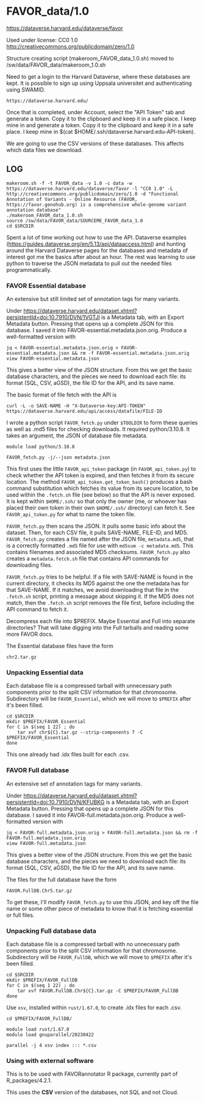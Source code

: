 FAVOR_data/1.0
==============

<https://dataverse.harvard.edu/dataverse/favor>

Used under license:
CC0 1.0
<http://creativecommons.org/publicdomain/zero/1.0>

Structure creating script (makeroom_FAVOR_data_1.0.sh) moved to /sw/data/FAVOR_data/makeroom_1.0.sh

Need to get a login to the Harvard Dataverse, where these databases are kept.
It is possible to sign up using Uppsala universitet and authenticating using
SWAMID.

    https://dataverse.harvard.edu/

Once that is completed, under Account, select the "API Token" tab and generate
a token. Copy it to the clipboard and keep it in a safe place.  I keep mine in
and generate a token. Copy it to the clipboard and keep it in a safe place.  I
keep mine in $(cat $HOME/.ssh/dataverse.harvard.edu-API-token).

We are going to use the CSV versions of these databases. This affects which
data files we download.



LOG
---

    makeroom.sh -f -t FAVOR_data -v 1.0 -c data -w https://dataverse.harvard.edu/dataverse/favor -l "CC0 1.0" -L http://creativecommons.org/publicdomain/zero/1.0 -d "Functional Annotation of Variants - Online Resource (FAVOR, https://favor.genohub.org) is a comprehensive whole-genome variant annotation database"
    ./makeroom_FAVOR_data_1.0.sh 
    source /sw/data/FAVOR_data/SOURCEME_FAVOR_data_1.0
    cd $SRCDIR

Spent a lot of time working out how to use the API. Dataverse examples
(https://guides.dataverse.org/en/5.13/api/dataaccess.html) and hunting around
the Harvard Dataverse pages for the databases and metadata of interest got me
the basics after about an hour. The rest was learning to use python to traverse
the JSON metadata to pull out the needed files programmatically.


### FAVOR Essential database

An extensive but still limited set of annotation tags for many variants.

Under
https://dataverse.harvard.edu/dataset.xhtml?persistentId=doi:10.7910/DVN/1VGTJI
is a Metadata tab, with an Export Metadata button. Pressing that opens up a
complete JSON for this database. I saved it into
FAVOR-essential.metadata.json.orig.  Produce a well-formatted version with

    jq < FAVOR-essential.metadata.json.orig > FAVOR-essential.metadata.json && rm -f FAVOR-essential.metadata.json.orig
    view FAVOR-essential.metadata.json

This gives a better view of the JSON structure. From this we get the basic
database characters, and the pieces we need to download each file: its format
(SQL, CSV, aGSD), the file ID for the API, and its save name.

The basic format of file fetch with the API is

    curl -L -o SAVE-NAME -H "X-Dataverse-key:API-TOKEN" https://dataverse.harvard.edu/api/access/datafile/FILE-ID

I wrote a python script `FAVOR_fetch.py` under `$TOOLDIR` to form these queries
as well as .md5 files for checking downloads. It required python/3.10.8. It
takes an argument, the JSON of database file metadata.

    module load python/3.10.8

    FAVOR_fetch.py -j/--json metadata.json

This first uses the little `FAVOR_api_token` package (in `FAVOR_api_token.py`)
to check whether the API token is expired, and then fetches it from its secure
location.  The method `FAVOR_api_token.get_token_bash()` produces a bash
command substitution which fetches its value from its secure location, to be
used within the `.fetch.sh` file (see below) so that the API is never exposed.
It is kept within `$HOME/.ssh/` so that only the owner (me, or whoever has
placed their own token in their own `$HOME/.ssh/` directory) can fetch it.  See
`FAVOR_api_token.py` for what to name the token file.

`FAVOR_fetch.py` then scans the JSON. It pulls some basic info about the
dataset.  Then, for each CSV file, it pulls SAVE-NAME, FILE-ID, and MD5.
`FAVOR_fetch.py` creates a file named after the JSON file, `metadata.md5`, that
is a correctly formatted `.md5` file for use with `md5sum -c metadata.md5`.
This contains filenames and associated MD5 checksums.  `FAVOR_fetch.py` also
creates a `metadata.fetch.sh` file that contains API commands for downloading
files.

`FAVOR_fetch.py` tries to be helpful.  If a file with SAVE-NAME is found in the
current directory, it checks its MD5 against the one the metadata has for that
SAVE-NAME. If it matches, we avoid downloading that file in the `.fetch.sh`
script, printing a message about skipping it.  If the MD5 does not match, then
the `.fetch.sh` script removes the file first, before including the API command
to fetch it.

Decompress each file into $PREFIX. Maybe Essential and Full into separate
directories? That will take digging into the Full tarballs and reading some
more FAVOR docs.

The Essential database files have the form

    chr2.tar.gz

### Unpacking Essential data

Each database file is a compressed tarball with unnecessary path components
prior to the split CSV information for that chromosome.  Subdirectory will be
`FAVOR_Essential`, which we will move to `$PREFIX` after it's been filled.

    cd $SRCDIR
    mkdir $PREFIX/FAVOR_Essential
    for C in $(seq 1 22) ; do
        tar xvf chr${C}.tar.gz --strip-components 7 -C $PREFIX/FAVOR_Essential
    done

This one already had .idx files built for each .csv.

### FAVOR Full database

An extensive set of annotation tags for many variants.

Under
https://dataverse.harvard.edu/dataset.xhtml?persistentId=doi:10.7910/DVN/KFUBKG
is a Metadata tab, with an Export Metadata button. Pressing that opens up a
complete JSON for this database. I saved it into
FAVOR-full.metadata.json.orig.  Produce a well-formatted version with

    jq < FAVOR-full.metadata.json.orig > FAVOR-full.metadata.json && rm -f FAVOR-full.metadata.json.orig
    view FAVOR-full.metadata.json

This gives a better view of the JSON structure. From this we get the basic
database characters, and the pieces we need to download each file: its format
(SQL, CSV, aGSD), the file ID for the API, and its save name.

The files for the full database have the form

    FAVOR.FullDB.Chr5.tar.gz

To get these, I'll modify `FAVOR_fetch.py` to use this JSON, and key off the file
name or some other piece of metadata to know that it is fetching essential or
full files.

### Unpacking Full database data

Each database file is a compressed tarball with no unnecessary path components
prior to the split CSV information for that chromosome.  Subdirectory will be
`FAVOR_FullDB`, which we will move to `$PREFIX` after it's been filled.

    cd $SRCDIR
    mkdir $PREFIX/FAVOR_FullDB
    for C in $(seq 1 22) ; do 
        tar xvf FAVOR.FullDB.Chr${C}.tar.gz -C $PREFIX/FAVOR_FullDB
    done

Use `xsv`, installed within `rust/1.67.0`, to create .idx files for each .csv.

    cd $PREFIX/FAVOR_FullDB/

    module load rust/1.67.0
    module load gnuparallel/20230422

    parallel -j 4 xsv index ::: *.csv


### Using with external software

This is to be used with FAVORannotator R package, currently part of R_packages/4.2.1.

This uses the **CSV** version of the databases, not SQL and not Cloud.

